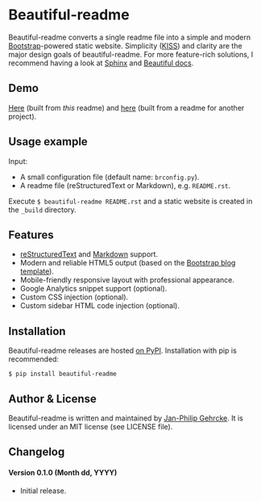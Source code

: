 [//]: # (prerequisites commands:)

[//]: # (    npm i)

[//]: # (    for mac users:)

[//]: # (        brew tap mongodb/brew*)

[//]: # (        brew install mongodb-community*)

[//]: # (        brew services start mongodb-community*)

[//]: # (    )
[//]: # ()
[//]: # (in chat client folder run this:)

[//]: # (    npm run dev)

[//]: # ()
[//]: # (in chat server folder run this:)

[//]: # (    npm run dev)

# Beautiful-readme #

Beautiful-readme converts a single readme file into a simple and modern [Bootstrap](http://getbootstrap.com/)-powered static website. Simplicity ([KISS](http://en.wikipedia.org/wiki/KISS_principle)) and clarity are the major design goals of beautiful-readme. For more feature-rich solutions, I recommend having a look at [Sphinx](http://sphinx-doc.org/) and [Beautiful docs](http://beautifuldocs.com/).

## Demo ##
[Here](http://gehrcke.de/beautiful-readme) (built from *this* readme) and
[here](http://gehrcke.de/timegaps) (built from a readme for another project).


## Usage example ##
Input:

- A small configuration file (default name: `brconfig.py`).
- A readme file (reStructuredText or Markdown), e.g. `README.rst`.

Execute `$ beautiful-readme README.rst` and a static website is created in the
`_build` directory.


## Features ##
- [reStructuredText](http://en.wikipedia.org/wiki/ReStructuredText) and [Markdown](http://en.wikipedia.org/wiki/Markdown) support.
- Modern and reliable HTML5 output (based on the [Bootstrap blog template](http://getbootstrap.com/examples/blog/)).
- Mobile-friendly responsive layout with professional appearance.
- Google Analytics snippet support (optional).
- Custom CSS injection (optional).
- Custom sidebar HTML code injection (optional).


## Installation ##
Beautiful-readme releases are hosted [on PyPI](https://pypi.python.org/pypi/beautiful-readme). Installation with pip is recommended:

```
$ pip install beautiful-readme
```



## Author & License
Beautiful-readme is written and maintained by [Jan-Philip Gehrcke](http://gehrcke.de>). It is licensed under an MIT license (see LICENSE file).


## Changelog ##
#### Version 0.1.0 (Month dd, YYYY) ####
- Initial release.

